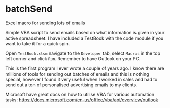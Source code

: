 # batchSend
Excel macro for sending lots of emails

Simple VBA script to send emails based on what information is given in your active spreadsheet. I have included a TestBook with the code module if you want to take it for a quick spin.

Open `TestBook.xlsm` navigate to the `Developer` tab, select `Macros` in the top left corner and click `Run`. Remember to have Outlook on your PC.

This is the first program I ever wrote a couple of years ago. I know there are millions of tools for sending out batches of emails and this is nothing special, however I found it very useful when I worked in sales and had to send out a ton of personalised advertising emails to my clients.

Microsoft have great docs on how to utilise VBA for various automation tasks: https://docs.microsoft.com/en-us/office/vba/api/overview/outlook

